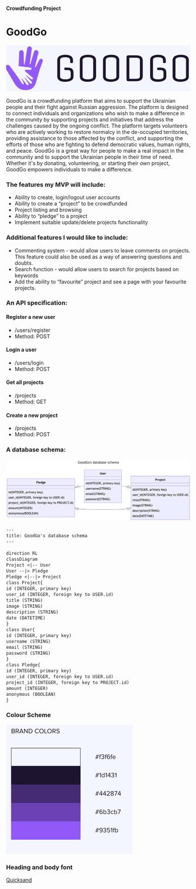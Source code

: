 #### Crowdfunding Project

# GoodGo

![](img/logo.png)

GoodGo is a crowdfunding platform that aims to support the Ukrainian people and their fight against Russian aggression. The platform is designed to connect individuals and organizations who wish to make a difference in the community by supporting projects and initiatives that address the challenges caused by the ongoing conflict. The platform targets volunteers who are actively working to restore normalcy in the de-occupied territories, providing assistance to those affected by the conflict, and supporting the efforts of those who are fighting to defend democratic values, human rights, and peace. GoodGo is a great way for people to make a real impact in the community and to support the Ukrainian people in their time of need. Whether it's by donating, volunteering, or starting their own project, GoodGo empowers individuals to make a difference.

### The features my MVP will include:

- Ability to create, login/logout user accounts
- Ability to create a “project” to be crowdfunded
- Project listing and browsing
- Ability to “pledge” to a project
- Implement suitable update/delete projects functionality

### Additional features I would like to include:

- Commenting system - would allow users to leave comments on projects. This feature could also be used as a way of answering questions and doubts.
- Search function - would allow users to search for projects based on keywords
- Add the ability to “favourite” project and see a page with your favourite projects.

### An API specification:

#### Register a new user

- /users/register
- Method: POST

#### Login a user

- /users/login
- Method: POST

#### Get all projects

- /projects
- Method: GET

#### Create a new project

- /projects
- Method: POST

### A database schema:

![](img/database-scheme.jpg)

```mermaid
---
title: GoodGo's database schema
---

direction RL
classDiagram
Project <|-- User
User --|> Pledge
Pledge <|--|> Project
class Project{
id (INTEGER, primary key)
user_id (INTEGER, foreign key to USER.id)
title (STRING)
image (STRING)
description (STRING)
date (DATETIME)
}
class User{
id (INTEGER, primary key)
username (STRING)
email (STRING)
password (STRING)
}
class Pledge{
id (INTEGER, primary key)
user_id (INTEGER, foreign key to USER.id)
project_id (INTEGER, foreign key to PROJECT.id)
amount (INTEGER)
anonymous (BOOLEAN)
}
```

### Colour Scheme

![ ](img/Brandmark%20-%20make%20your%20logo%20in%20minutes%202023-01-11%2016-39-29.jpg)

### Heading and body font

[Quicksand](https://fonts.google.com/specimen/Quicksand?query=Qui#styles)

<!---
<link rel="preconnect" href="https://fonts.googleapis.com">
<link rel="preconnect" href="https://fonts.gstatic.com" crossorigin>
<link href="https://fonts.googleapis.com/css2?family=Quicksand:wght@300;500&display=swap" rel="stylesheet">

CSS rules to specify families:
font-family: 'Quicksand', sans-serif;

>
